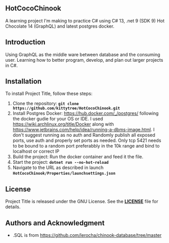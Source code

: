 ## **HotCocoChinook**

A learning project I'm making to practice C# using C# 13, .net 9 (SDK 9) Hot Chocolate 14 (GraphQL) and latest postgres docker.

## **Introduction**

Using GraphQL as the middle ware between database and the consuming user. Learning how to better program, develop, and plan out larger projects in C#.

## **Installation**

To install Project Title, follow these steps:

1. Clone the repository: **`git clone https://github.com/kittytree/HotCocoChinook.git`**
2. Install Postgres Docker: https://hub.docker.com/_/postgres/ following the docker gudie for your OS or IDE. I used https://wiki.archlinux.org/title/Docker along with https://www.jetbrains.com/help/idea/running-a-dbms-image.html. I don't suggest running as no auth and Randomly publish all exposed ports, use auth and properly set ports as needed. Only tcp 5421 needs to be bound to a random port preferabbly in the 10k range and bind to localhost or correct IP
3. Build the project: Run the docker container and feed it the file.
4. Start the project: **`dotnet run --no-hot-reload`**
5. Navigate to the URL as described in launch **`HotCocoChinook/Properties/launchsettings.json`**

## **License**

Project Title is released under the GNU License. See the **[LICENSE](https://github.com/kittytree/HotCocoChinook/blob/master/LICENSE)** file for details.

## **Authors and Acknowledgment**

- .SQL is from https://github.com/lerocha/chinook-database/tree/master
